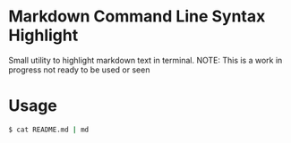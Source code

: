 # Markdown Command Line Syntax Highlight
Small utility to highlight markdown text in terminal. NOTE: This is a work in progress not ready to be used or seen

# Usage
```sh
$ cat README.md | md
```
